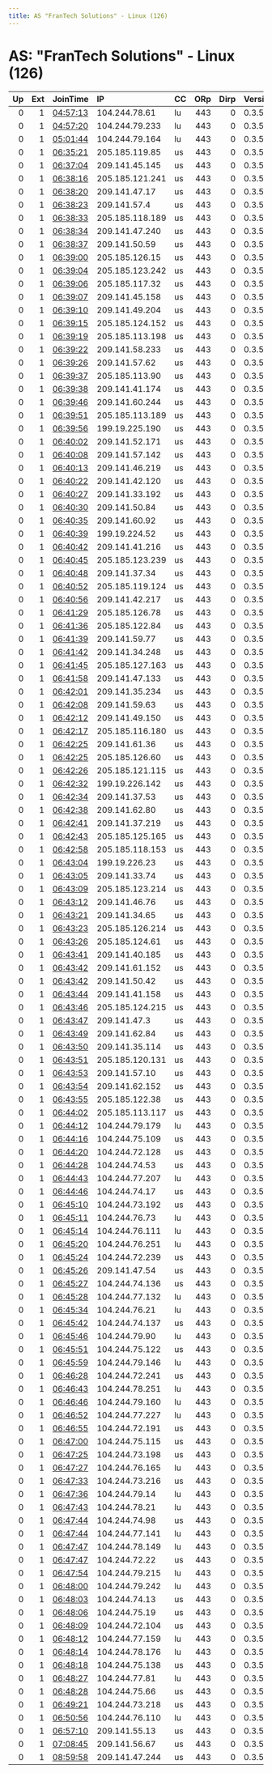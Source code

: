```yaml
---
title: AS "FranTech Solutions" - Linux (126)
---
```


# AS: "FranTech Solutions" - Linux (126)

|   Up |   Ext | JoinTime                                                                                            | IP              | CC   |   ORp |   Dirp | Version   | Contact                | Nickname   |   eFamMembers |
|-----:|------:|:----------------------------------------------------------------------------------------------------|:----------------|:-----|------:|-------:|:----------|:-----------------------|:-----------|--------------:|
|    0 |     1 | [04:57:13](https://metrics.torproject.org/rs.html#details/B1757D7D3250206F5E07DE1DC172AC7B327EEF15) | 104.244.78.61   | lu   |   443 |      0 | 0.3.5.8   | johntor336@hotmail.com | Unnamed    |             1 |
|    0 |     1 | [04:57:20](https://metrics.torproject.org/rs.html#details/2A5FAFE4D9AB2D1BC3ADBCE521EDF4B2C528AE50) | 104.244.79.233  | lu   |   443 |      0 | 0.3.5.8   | johntor336@hotmail.com | Unnamed    |             1 |
|    0 |     1 | [05:01:44](https://metrics.torproject.org/rs.html#details/981D2DF6394C8A11B4B9F12D146F7E2A65DFEB4B) | 104.244.79.164  | lu   |   443 |      0 | 0.3.5.8   | johntor336@hotmail.com | Unnamed    |             1 |
|    0 |     1 | [06:35:21](https://metrics.torproject.org/rs.html#details/46CA22DFDE9E6CBCE87096E8CFC8F1C452435139) | 205.185.119.85  | us   |   443 |      0 | 0.3.5.8   | johntor336@hotmail.com | Unnamed    |           147 |
|    0 |     1 | [06:37:04](https://metrics.torproject.org/rs.html#details/832543C746D852B0B7562DB78E0F52537B52C04C) | 209.141.45.145  | us   |   443 |      0 | 0.3.5.8   | johntor336@hotmail.com | Unnamed    |           147 |
|    0 |     1 | [06:38:16](https://metrics.torproject.org/rs.html#details/4E0B5A293363E63A167997D9FBBAABDE2E890A32) | 205.185.121.241 | us   |   443 |      0 | 0.3.5.8   | johntor336@hotmail.com | Unnamed    |           147 |
|    0 |     1 | [06:38:20](https://metrics.torproject.org/rs.html#details/49BCDB876897DBA3C4760A4C3DAB68D0B860CE82) | 209.141.47.17   | us   |   443 |      0 | 0.3.5.8   | johntor336@hotmail.com | Unnamed    |           147 |
|    0 |     1 | [06:38:23](https://metrics.torproject.org/rs.html#details/BB4704E8AF03C95245C50B4B8FC23B7DA0618821) | 209.141.57.4    | us   |   443 |      0 | 0.3.5.8   | johntor336@hotmail.com | Unnamed    |           147 |
|    0 |     1 | [06:38:33](https://metrics.torproject.org/rs.html#details/FDF003F501866081B1FD2328C9682C2997BAE49B) | 205.185.118.189 | us   |   443 |      0 | 0.3.5.8   | johntor336@hotmail.com | Unnamed    |           147 |
|    0 |     1 | [06:38:34](https://metrics.torproject.org/rs.html#details/A5186CA9104B39C5FA8B95E77DC0A742D59B5583) | 209.141.47.240  | us   |   443 |      0 | 0.3.5.8   | johntor336@hotmail.com | Unnamed    |           147 |
|    0 |     1 | [06:38:37](https://metrics.torproject.org/rs.html#details/67749F8916203C6E9857B00768978AAF4CDAF50E) | 209.141.50.59   | us   |   443 |      0 | 0.3.5.8   | johntor336@hotmail.com | Unnamed    |           147 |
|    0 |     1 | [06:39:00](https://metrics.torproject.org/rs.html#details/0593E8002009E47742CEF08DFE5569A84E8FB3DA) | 205.185.126.15  | us   |   443 |      0 | 0.3.5.8   | johntor336@hotmail.com | Unnamed    |           147 |
|    0 |     1 | [06:39:04](https://metrics.torproject.org/rs.html#details/8FC75639C784E0C8074F2F123FF1C6374748E411) | 205.185.123.242 | us   |   443 |      0 | 0.3.5.8   | johntor336@hotmail.com | Unnamed    |           147 |
|    0 |     1 | [06:39:06](https://metrics.torproject.org/rs.html#details/7765AB768C0822EF968CA5F17D63E73EC5892F09) | 205.185.117.32  | us   |   443 |      0 | 0.3.5.8   | johntor336@hotmail.com | Unnamed    |           147 |
|    0 |     1 | [06:39:07](https://metrics.torproject.org/rs.html#details/7E35DB966371EC3875CE6929430EDBA3ABE2C67B) | 209.141.45.158  | us   |   443 |      0 | 0.3.5.8   | johntor336@hotmail.com | Unnamed    |           147 |
|    0 |     1 | [06:39:10](https://metrics.torproject.org/rs.html#details/2457AF8BD0E10BE946E44288FFA7519BF69C9D8B) | 209.141.49.204  | us   |   443 |      0 | 0.3.5.8   | johntor336@hotmail.com | Unnamed    |           147 |
|    0 |     1 | [06:39:15](https://metrics.torproject.org/rs.html#details/7CE68AD37BF17E37A8A7FAD1F2675A3F2D41CC94) | 205.185.124.152 | us   |   443 |      0 | 0.3.5.8   | johntor336@hotmail.com | Unnamed    |           147 |
|    0 |     1 | [06:39:19](https://metrics.torproject.org/rs.html#details/D82D7BF015ABB0434CBEB88EFFD8089111F44641) | 205.185.113.198 | us   |   443 |      0 | 0.3.5.8   | johntor336@hotmail.com | Unnamed    |           147 |
|    0 |     1 | [06:39:22](https://metrics.torproject.org/rs.html#details/060EE7F01B17718BD047E5D81C904315AAE51A4E) | 209.141.58.233  | us   |   443 |      0 | 0.3.5.8   | johntor336@hotmail.com | Unnamed    |           147 |
|    0 |     1 | [06:39:26](https://metrics.torproject.org/rs.html#details/DEFFBEB4272A4FFB4508D337602C5973D0F5C753) | 209.141.57.62   | us   |   443 |      0 | 0.3.5.8   | johntor336@hotmail.com | Unnamed    |           147 |
|    0 |     1 | [06:39:37](https://metrics.torproject.org/rs.html#details/269A14297A76C4BB2968739299CD1471E7D4DDD5) | 205.185.113.90  | us   |   443 |      0 | 0.3.5.8   | johntor336@hotmail.com | Unnamed    |           147 |
|    0 |     1 | [06:39:38](https://metrics.torproject.org/rs.html#details/8C4DF187B34A50B288F1C8FBC6FD347D53D21A3A) | 209.141.41.174  | us   |   443 |      0 | 0.3.5.8   | johntor336@hotmail.com | Unnamed    |           147 |
|    0 |     1 | [06:39:46](https://metrics.torproject.org/rs.html#details/66CC74D867EB55CF8542BA46930654EBC6B639D0) | 209.141.60.244  | us   |   443 |      0 | 0.3.5.8   | johntor336@hotmail.com | Unnamed    |           147 |
|    0 |     1 | [06:39:51](https://metrics.torproject.org/rs.html#details/010E4DB6797356753D266BEDEBD191CB5CADC220) | 205.185.113.189 | us   |   443 |      0 | 0.3.5.8   | johntor336@hotmail.com | Unnamed    |           147 |
|    0 |     1 | [06:39:56](https://metrics.torproject.org/rs.html#details/F12F56A68F168CA42B608CBEEC5A16B207154864) | 199.19.225.190  | us   |   443 |      0 | 0.3.5.8   | johntor336@hotmail.com | Unnamed    |           147 |
|    0 |     1 | [06:40:02](https://metrics.torproject.org/rs.html#details/7277166CEB5152A92CA70DBEDA959BD00B3B6855) | 209.141.52.171  | us   |   443 |      0 | 0.3.5.8   | johntor336@hotmail.com | Unnamed    |           147 |
|    0 |     1 | [06:40:08](https://metrics.torproject.org/rs.html#details/071EA1FD4461FC099700466242B0CE6426F423DE) | 209.141.57.142  | us   |   443 |      0 | 0.3.5.8   | johntor336@hotmail.com | Unnamed    |           147 |
|    0 |     1 | [06:40:13](https://metrics.torproject.org/rs.html#details/99DD958DFAB9C692F04979BCAF269211E1B0EF87) | 209.141.46.219  | us   |   443 |      0 | 0.3.5.8   | johntor336@hotmail.com | Unnamed    |           147 |
|    0 |     1 | [06:40:22](https://metrics.torproject.org/rs.html#details/4902AB7B016E12CC2E936A040A8C04DACAEB16DE) | 209.141.42.120  | us   |   443 |      0 | 0.3.5.8   | johntor336@hotmail.com | Unnamed    |           147 |
|    0 |     1 | [06:40:27](https://metrics.torproject.org/rs.html#details/C0C46BF59C67C73A1825693952F1251DC6E75034) | 209.141.33.192  | us   |   443 |      0 | 0.3.5.8   | johntor336@hotmail.com | Unnamed    |           147 |
|    0 |     1 | [06:40:30](https://metrics.torproject.org/rs.html#details/DB93B7D392161591A5AB5233C7886476E72AC756) | 209.141.50.84   | us   |   443 |      0 | 0.3.5.8   | johntor336@hotmail.com | Unnamed    |           147 |
|    0 |     1 | [06:40:35](https://metrics.torproject.org/rs.html#details/88B7AF0F8C6AF5A98C1CB0384C8E8458A93FF18B) | 209.141.60.92   | us   |   443 |      0 | 0.3.5.8   | johntor336@hotmail.com | Unnamed    |           147 |
|    0 |     1 | [06:40:39](https://metrics.torproject.org/rs.html#details/8EDF50807E655878DE5A387CD29C92F427A604CD) | 199.19.224.52   | us   |   443 |      0 | 0.3.5.8   | johntor336@hotmail.com | Unnamed    |           147 |
|    0 |     1 | [06:40:42](https://metrics.torproject.org/rs.html#details/9FC6284CC962819EE6C56DAD743CBAD5776E7AED) | 209.141.41.216  | us   |   443 |      0 | 0.3.5.8   | johntor336@hotmail.com | Unnamed    |           147 |
|    0 |     1 | [06:40:45](https://metrics.torproject.org/rs.html#details/D8AFA083DA8E923535F5EB4D363A30153D044479) | 205.185.123.239 | us   |   443 |      0 | 0.3.5.8   | johntor336@hotmail.com | Unnamed    |           147 |
|    0 |     1 | [06:40:48](https://metrics.torproject.org/rs.html#details/BB76ADBD80CF6D818DA3D86D873CFF2FC877F9CE) | 209.141.37.34   | us   |   443 |      0 | 0.3.5.8   | johntor336@hotmail.com | Unnamed    |           147 |
|    0 |     1 | [06:40:52](https://metrics.torproject.org/rs.html#details/8A1C327635B7DC19688F07BC4A7C573A0E2074EE) | 205.185.119.124 | us   |   443 |      0 | 0.3.5.8   | johntor336@hotmail.com | Unnamed    |           147 |
|    0 |     1 | [06:40:56](https://metrics.torproject.org/rs.html#details/694DE76A497B70BD83B315F7F7FE4F2C0FF4BCA2) | 209.141.42.217  | us   |   443 |      0 | 0.3.5.8   | johntor336@hotmail.com | Unnamed    |           147 |
|    0 |     1 | [06:41:29](https://metrics.torproject.org/rs.html#details/EAD87E82E4603730C09455D69DB5750E20857BB0) | 205.185.126.78  | us   |   443 |      0 | 0.3.5.8   | johntor336@hotmail.com | Unnamed    |           147 |
|    0 |     1 | [06:41:36](https://metrics.torproject.org/rs.html#details/62F64BAA72EE3BCE337DA33F0E78D280E04074E1) | 205.185.122.84  | us   |   443 |      0 | 0.3.5.8   | johntor336@hotmail.com | Unnamed    |           147 |
|    0 |     1 | [06:41:39](https://metrics.torproject.org/rs.html#details/6D1E6389B243F3E541C689D30C3C8382AC919675) | 209.141.59.77   | us   |   443 |      0 | 0.3.5.8   | johntor336@hotmail.com | Unnamed    |           147 |
|    0 |     1 | [06:41:42](https://metrics.torproject.org/rs.html#details/CE5445B0344763A1BD18085842A34E9987EA66B5) | 209.141.34.248  | us   |   443 |      0 | 0.3.5.8   | johntor336@hotmail.com | Unnamed    |           147 |
|    0 |     1 | [06:41:45](https://metrics.torproject.org/rs.html#details/20C0926BF37AE7D2AF8C263F3429B7C87C9C4DD5) | 205.185.127.163 | us   |   443 |      0 | 0.3.5.8   | johntor336@hotmail.com | Unnamed    |           147 |
|    0 |     1 | [06:41:58](https://metrics.torproject.org/rs.html#details/872A9F0740FD0DCB79027EACA7D5E2EE18DF9433) | 209.141.47.133  | us   |   443 |      0 | 0.3.5.8   | johntor336@hotmail.com | Unnamed    |           147 |
|    0 |     1 | [06:42:01](https://metrics.torproject.org/rs.html#details/DF2017D27C00E49F709E4F6E735D89F868221242) | 209.141.35.234  | us   |   443 |      0 | 0.3.5.8   | johntor336@hotmail.com | Unnamed    |           147 |
|    0 |     1 | [06:42:08](https://metrics.torproject.org/rs.html#details/206F659AA58513E3C4FCE7AE2EE21EB98AD51068) | 209.141.59.63   | us   |   443 |      0 | 0.3.5.8   | johntor336@hotmail.com | Unnamed    |           147 |
|    0 |     1 | [06:42:12](https://metrics.torproject.org/rs.html#details/72DB8B8E7B05A9BF8461E1D2E46A3E3B2EA04E4E) | 209.141.49.150  | us   |   443 |      0 | 0.3.5.8   | johntor336@hotmail.com | Unnamed    |           147 |
|    0 |     1 | [06:42:17](https://metrics.torproject.org/rs.html#details/E3378B8D7984B0615CB7F20814A2E082EF23815F) | 205.185.116.180 | us   |   443 |      0 | 0.3.5.8   | johntor336@hotmail.com | Unnamed    |           147 |
|    0 |     1 | [06:42:25](https://metrics.torproject.org/rs.html#details/5E3A172384B98788075E9C507BAD85BA0AAB7380) | 209.141.61.36   | us   |   443 |      0 | 0.3.5.8   | johntor336@hotmail.com | Unnamed    |           147 |
|    0 |     1 | [06:42:25](https://metrics.torproject.org/rs.html#details/7120D1E1CDBD509D3D958D70227C5A4DCD386A48) | 205.185.126.60  | us   |   443 |      0 | 0.3.5.8   | johntor336@hotmail.com | Unnamed    |           147 |
|    0 |     1 | [06:42:26](https://metrics.torproject.org/rs.html#details/480579E57C53C181382195FA316E23CCFF1C9E2F) | 205.185.121.115 | us   |   443 |      0 | 0.3.5.8   | johntor336@hotmail.com | Unnamed    |           147 |
|    0 |     1 | [06:42:32](https://metrics.torproject.org/rs.html#details/5D457F48D4B81EE116E082F5811A2E4F8DF4ABF8) | 199.19.226.142  | us   |   443 |      0 | 0.3.5.8   | johntor336@hotmail.com | Unnamed    |           147 |
|    0 |     1 | [06:42:34](https://metrics.torproject.org/rs.html#details/0BF06A831FC765D2510EF96B82D8B094CDDC2330) | 209.141.37.53   | us   |   443 |      0 | 0.3.5.8   | johntor336@hotmail.com | Unnamed    |           147 |
|    0 |     1 | [06:42:38](https://metrics.torproject.org/rs.html#details/4807C9CE4ED8BAA247003AFFC0799AE1BC92C040) | 209.141.62.80   | us   |   443 |      0 | 0.3.5.8   | johntor336@hotmail.com | Unnamed    |           147 |
|    0 |     1 | [06:42:41](https://metrics.torproject.org/rs.html#details/1165359DAF0B4F6DE0BFA43D40065FAABFA85F92) | 209.141.37.219  | us   |   443 |      0 | 0.3.5.8   | johntor336@hotmail.com | Unnamed    |           147 |
|    0 |     1 | [06:42:43](https://metrics.torproject.org/rs.html#details/80A12278CF6C8BC6ECAA9665232F05573F31B962) | 205.185.125.165 | us   |   443 |      0 | 0.3.5.8   | johntor336@hotmail.com | Unnamed    |           147 |
|    0 |     1 | [06:42:58](https://metrics.torproject.org/rs.html#details/F6789417BBEA7D498C3AE895862BCD13ED6E4660) | 205.185.118.153 | us   |   443 |      0 | 0.3.5.8   | johntor336@hotmail.com | Unnamed    |           147 |
|    0 |     1 | [06:43:04](https://metrics.torproject.org/rs.html#details/8C567A762285056A3BE2FF3EA9B347D736875581) | 199.19.226.23   | us   |   443 |      0 | 0.3.5.8   | johntor336@hotmail.com | Unnamed    |           147 |
|    0 |     1 | [06:43:05](https://metrics.torproject.org/rs.html#details/80E62E0AC839C72BAFD17BB52DD376A283F4732D) | 209.141.33.74   | us   |   443 |      0 | 0.3.5.8   | johntor336@hotmail.com | Unnamed    |           147 |
|    0 |     1 | [06:43:09](https://metrics.torproject.org/rs.html#details/1DDA6515A855582F6C1AEB4333ED63D689F75444) | 205.185.123.214 | us   |   443 |      0 | 0.3.5.8   | johntor336@hotmail.com | Unnamed    |           147 |
|    0 |     1 | [06:43:12](https://metrics.torproject.org/rs.html#details/44C8EE00276E2D61359E6E3D497B9D7A243020EF) | 209.141.46.76   | us   |   443 |      0 | 0.3.5.8   | johntor336@hotmail.com | Unnamed    |           147 |
|    0 |     1 | [06:43:21](https://metrics.torproject.org/rs.html#details/451B801A9E31ABFF3F11FB87CAC186840E0F0756) | 209.141.34.65   | us   |   443 |      0 | 0.3.5.8   | johntor336@hotmail.com | Unnamed    |           147 |
|    0 |     1 | [06:43:23](https://metrics.torproject.org/rs.html#details/D4AD18337A6423035B4BEFE6CBA7D9D48B10222B) | 205.185.126.214 | us   |   443 |      0 | 0.3.5.8   | johntor336@hotmail.com | Unnamed    |           147 |
|    0 |     1 | [06:43:26](https://metrics.torproject.org/rs.html#details/D3D891417229E4CE793481178611EB99F4B8C9CB) | 205.185.124.61  | us   |   443 |      0 | 0.3.5.8   | johntor336@hotmail.com | Unnamed    |           147 |
|    0 |     1 | [06:43:41](https://metrics.torproject.org/rs.html#details/0A08FEFF37B2FB5FED75182E46A550837B4FC6C2) | 209.141.40.185  | us   |   443 |      0 | 0.3.5.8   | johntor336@hotmail.com | Unnamed    |           147 |
|    0 |     1 | [06:43:42](https://metrics.torproject.org/rs.html#details/3FEEFEDFBDAC09EF3489D0A532889EB3E7697551) | 209.141.61.152  | us   |   443 |      0 | 0.3.5.8   | johntor336@hotmail.com | Unnamed    |           147 |
|    0 |     1 | [06:43:42](https://metrics.torproject.org/rs.html#details/481BBC780F4FA1EC07E73644B9BA996051AB2D28) | 209.141.50.42   | us   |   443 |      0 | 0.3.5.8   | johntor336@hotmail.com | Unnamed    |           147 |
|    0 |     1 | [06:43:44](https://metrics.torproject.org/rs.html#details/BC84B917A7C9E235AC7A313C4F6AE04E62C19DE9) | 209.141.41.158  | us   |   443 |      0 | 0.3.5.8   | johntor336@hotmail.com | Unnamed    |           147 |
|    0 |     1 | [06:43:46](https://metrics.torproject.org/rs.html#details/D3FA7E85D737C3A765EC52E86248EA73816CF3D2) | 205.185.124.215 | us   |   443 |      0 | 0.3.5.8   | johntor336@hotmail.com | Unnamed    |           147 |
|    0 |     1 | [06:43:47](https://metrics.torproject.org/rs.html#details/3DA6CC5B050461B86B2CDA7BACCCBCCE058FE6C8) | 209.141.47.3    | us   |   443 |      0 | 0.3.5.8   | johntor336@hotmail.com | Unnamed    |           147 |
|    0 |     1 | [06:43:49](https://metrics.torproject.org/rs.html#details/C454863DC9FBBABA817D9E2BB314DB19ABB99FD0) | 209.141.62.84   | us   |   443 |      0 | 0.3.5.8   | johntor336@hotmail.com | Unnamed    |           147 |
|    0 |     1 | [06:43:50](https://metrics.torproject.org/rs.html#details/3FE08E5086BB7F8C680AA54F04B5879B0FCED7D1) | 209.141.35.114  | us   |   443 |      0 | 0.3.5.8   | johntor336@hotmail.com | Unnamed    |           147 |
|    0 |     1 | [06:43:51](https://metrics.torproject.org/rs.html#details/E2868A863B389312524D2CBC953B80C51F3E5FE2) | 205.185.120.131 | us   |   443 |      0 | 0.3.5.8   | johntor336@hotmail.com | Unnamed    |           147 |
|    0 |     1 | [06:43:53](https://metrics.torproject.org/rs.html#details/27254D56DEC0CC47F26D4C231A0ABFA797186375) | 209.141.57.10   | us   |   443 |      0 | 0.3.5.8   | johntor336@hotmail.com | Unnamed    |           147 |
|    0 |     1 | [06:43:54](https://metrics.torproject.org/rs.html#details/8E9AB593092F6938FD846290DEA5C05E7CE3E9CF) | 209.141.62.152  | us   |   443 |      0 | 0.3.5.8   | johntor336@hotmail.com | Unnamed    |           147 |
|    0 |     1 | [06:43:55](https://metrics.torproject.org/rs.html#details/08DE76DDDDF8812615C04087A81A76C41AC99369) | 205.185.122.38  | us   |   443 |      0 | 0.3.5.8   | johntor336@hotmail.com | Unnamed    |           147 |
|    0 |     1 | [06:44:02](https://metrics.torproject.org/rs.html#details/75971D9EE2A76F62CBC6CD942907885926499B8C) | 205.185.113.117 | us   |   443 |      0 | 0.3.5.8   | johntor336@hotmail.com | Unnamed    |           147 |
|    0 |     1 | [06:44:12](https://metrics.torproject.org/rs.html#details/62F84DFE930908760D65AB069F77EF629D91AA9B) | 104.244.79.179  | lu   |   443 |      0 | 0.3.5.8   | johntor336@hotmail.com | Unnamed    |           147 |
|    0 |     1 | [06:44:16](https://metrics.torproject.org/rs.html#details/004042C16C8B4010DA2556EA5D57E6BFE54912AA) | 104.244.75.109  | us   |   443 |      0 | 0.3.5.8   | johntor336@hotmail.com | Unnamed    |           147 |
|    0 |     1 | [06:44:20](https://metrics.torproject.org/rs.html#details/3B201D250C17C585A92F983D43F5DDFE3143E6B6) | 104.244.72.128  | us   |   443 |      0 | 0.3.5.8   | johntor336@hotmail.com | Unnamed    |           147 |
|    0 |     1 | [06:44:28](https://metrics.torproject.org/rs.html#details/20A9407F059A7BD3704C79D6125D0ACCC7F99C96) | 104.244.74.53   | us   |   443 |      0 | 0.3.5.8   | johntor336@hotmail.com | Unnamed    |           147 |
|    0 |     1 | [06:44:43](https://metrics.torproject.org/rs.html#details/1005CEF1C1FE9007F792451B2C569A03A47FB43C) | 104.244.77.207  | lu   |   443 |      0 | 0.3.5.8   | johntor336@hotmail.com | Unnamed    |           147 |
|    0 |     1 | [06:44:46](https://metrics.torproject.org/rs.html#details/F25EC3AD68F1862DCAD5F0FEF2038DB8ECF280FE) | 104.244.74.17   | us   |   443 |      0 | 0.3.5.8   | johntor336@hotmail.com | Unnamed    |           147 |
|    0 |     1 | [06:45:10](https://metrics.torproject.org/rs.html#details/8E22D8787A1CAE96782945128F33E23158BB6BD0) | 104.244.73.192  | us   |   443 |      0 | 0.3.5.8   | johntor336@hotmail.com | Unnamed    |           147 |
|    0 |     1 | [06:45:11](https://metrics.torproject.org/rs.html#details/4944F3FA0F0107C470538643EE6246F6F8D74FC1) | 104.244.76.73   | lu   |   443 |      0 | 0.3.5.8   | johntor336@hotmail.com | Unnamed    |           147 |
|    0 |     1 | [06:45:14](https://metrics.torproject.org/rs.html#details/75B106B46AE4C6492520394A0486171EE86FCE1B) | 104.244.76.111  | lu   |   443 |      0 | 0.3.5.8   | johntor336@hotmail.com | Unnamed    |           147 |
|    0 |     1 | [06:45:20](https://metrics.torproject.org/rs.html#details/524588461A0082CD0BCAAC6AC67D36A2A0E85F7B) | 104.244.76.251  | lu   |   443 |      0 | 0.3.5.8   | johntor336@hotmail.com | Unnamed    |           147 |
|    0 |     1 | [06:45:24](https://metrics.torproject.org/rs.html#details/E5EDF0B47E3088A9114B6A11E0B794B0B8B24675) | 104.244.72.239  | us   |   443 |      0 | 0.3.5.8   | johntor336@hotmail.com | Unnamed    |           147 |
|    0 |     1 | [06:45:26](https://metrics.torproject.org/rs.html#details/690B863681F79492738805D09A4915B37F456AD8) | 209.141.47.54   | us   |   443 |      0 | 0.3.5.8   | johntor336@hotmail.com | Unnamed    |           147 |
|    0 |     1 | [06:45:27](https://metrics.torproject.org/rs.html#details/B9E4021393FE587582730A39DDED4C8AA2DAB36C) | 104.244.74.136  | us   |   443 |      0 | 0.3.5.8   | johntor336@hotmail.com | Unnamed    |           147 |
|    0 |     1 | [06:45:28](https://metrics.torproject.org/rs.html#details/8D8FEE0CBBABF7D3E690C1E66D7EDDD475F193B6) | 104.244.77.132  | lu   |   443 |      0 | 0.3.5.8   | johntor336@hotmail.com | Unnamed    |           147 |
|    0 |     1 | [06:45:34](https://metrics.torproject.org/rs.html#details/5EB55CF83E2552CEEA2AB146BEE3E67E55D242CA) | 104.244.76.21   | lu   |   443 |      0 | 0.3.5.8   | johntor336@hotmail.com | Unnamed    |           147 |
|    0 |     1 | [06:45:42](https://metrics.torproject.org/rs.html#details/B5B5237C4D17D1E5DA5E9E66ABA82E8703532B0F) | 104.244.74.137  | us   |   443 |      0 | 0.3.5.8   | johntor336@hotmail.com | Unnamed    |           147 |
|    0 |     1 | [06:45:46](https://metrics.torproject.org/rs.html#details/F75621F6D4F8A5E1CEF4B7128C30FA649CCB6CF2) | 104.244.79.90   | lu   |   443 |      0 | 0.3.5.8   | johntor336@hotmail.com | Unnamed    |           147 |
|    0 |     1 | [06:45:51](https://metrics.torproject.org/rs.html#details/3258E2DBC7F7531EA721E4400DADEDE8581D2ECF) | 104.244.75.122  | us   |   443 |      0 | 0.3.5.8   | johntor336@hotmail.com | Unnamed    |           147 |
|    0 |     1 | [06:45:59](https://metrics.torproject.org/rs.html#details/3A1D9FFAF863F7D3D10D5509D2AFA71152B8AA7C) | 104.244.79.146  | lu   |   443 |      0 | 0.3.5.8   | johntor336@hotmail.com | Unnamed    |           147 |
|    0 |     1 | [06:46:28](https://metrics.torproject.org/rs.html#details/79B124E004E29A212AEDCA5C19C42EF5B1ADCEFB) | 104.244.72.241  | us   |   443 |      0 | 0.3.5.8   | johntor336@hotmail.com | Unnamed    |           147 |
|    0 |     1 | [06:46:43](https://metrics.torproject.org/rs.html#details/F9C1337B16EBAEF7220C6D82E6159E74C27446DF) | 104.244.78.251  | lu   |   443 |      0 | 0.3.5.8   | johntor336@hotmail.com | Unnamed    |           147 |
|    0 |     1 | [06:46:46](https://metrics.torproject.org/rs.html#details/955ECA1C644E918B7DE1427CF03144F102F776D0) | 104.244.79.160  | lu   |   443 |      0 | 0.3.5.8   | johntor336@hotmail.com | Unnamed    |           147 |
|    0 |     1 | [06:46:52](https://metrics.torproject.org/rs.html#details/1DE5C203C8A64754FE423D1314AF946CD726BA3C) | 104.244.77.227  | lu   |   443 |      0 | 0.3.5.8   | johntor336@hotmail.com | Unnamed    |           147 |
|    0 |     1 | [06:46:55](https://metrics.torproject.org/rs.html#details/0D9B01F2E6554E9209467D99B421953DA511DA30) | 104.244.72.191  | us   |   443 |      0 | 0.3.5.8   | johntor336@hotmail.com | Unnamed    |           147 |
|    0 |     1 | [06:47:00](https://metrics.torproject.org/rs.html#details/71344A918713C62851DBDC8446B78F8229F0AF8A) | 104.244.75.115  | us   |   443 |      0 | 0.3.5.8   | johntor336@hotmail.com | Unnamed    |             1 |
|    0 |     1 | [06:47:25](https://metrics.torproject.org/rs.html#details/89F0494143F65B3E941B721C3D6DB8C421A517C4) | 104.244.73.198  | us   |   443 |      0 | 0.3.5.8   | johntor336@hotmail.com | Unnamed    |           147 |
|    0 |     1 | [06:47:27](https://metrics.torproject.org/rs.html#details/DFCE404B4EB4016D8E85D41133408F157F5C19BF) | 104.244.76.165  | lu   |   443 |      0 | 0.3.5.8   | johntor336@hotmail.com | Unnamed    |           147 |
|    0 |     1 | [06:47:33](https://metrics.torproject.org/rs.html#details/1681A62D51790AF70745A4ED26C5D62AD82BB9D0) | 104.244.73.216  | us   |   443 |      0 | 0.3.5.8   | johntor336@hotmail.com | Unnamed    |           147 |
|    0 |     1 | [06:47:36](https://metrics.torproject.org/rs.html#details/E189BB2DA4A34AB5F6DE50A1EB0FFF6CAD4AA9DA) | 104.244.79.14   | lu   |   443 |      0 | 0.3.5.8   | johntor336@hotmail.com | Unnamed    |             1 |
|    0 |     1 | [06:47:43](https://metrics.torproject.org/rs.html#details/C8E16F9A4E3926B23187AE37D477CFBA5C46975A) | 104.244.78.21   | lu   |   443 |      0 | 0.3.5.8   | johntor336@hotmail.com | Unnamed    |           147 |
|    0 |     1 | [06:47:44](https://metrics.torproject.org/rs.html#details/D38ACD4B424F202B45D9E15309543F4468C9C5C7) | 104.244.74.98   | us   |   443 |      0 | 0.3.5.8   | johntor336@hotmail.com | Unnamed    |           147 |
|    0 |     1 | [06:47:44](https://metrics.torproject.org/rs.html#details/F34237FA1433EB753DD3091BDB53C26E66AF05AD) | 104.244.77.141  | lu   |   443 |      0 | 0.3.5.8   | johntor336@hotmail.com | Unnamed    |           147 |
|    0 |     1 | [06:47:47](https://metrics.torproject.org/rs.html#details/0991CE404EAC8CC3278F896DEBCA15250250B93B) | 104.244.78.149  | lu   |   443 |      0 | 0.3.5.8   | johntor336@hotmail.com | Unnamed    |           147 |
|    0 |     1 | [06:47:47](https://metrics.torproject.org/rs.html#details/C4BE587D69D2FDEC55D1D23EB9FC1803A30B1B56) | 104.244.72.22   | us   |   443 |      0 | 0.3.5.8   | johntor336@hotmail.com | Unnamed    |           147 |
|    0 |     1 | [06:47:54](https://metrics.torproject.org/rs.html#details/3A7BC05CF57548D836B4F5577F59BA7B1D55A702) | 104.244.79.215  | lu   |   443 |      0 | 0.3.5.8   | johntor336@hotmail.com | Unnamed    |           147 |
|    0 |     1 | [06:48:00](https://metrics.torproject.org/rs.html#details/25DC5045FC3148F012AFD363F548971270969789) | 104.244.79.242  | lu   |   443 |      0 | 0.3.5.8   | johntor336@hotmail.com | Unnamed    |           147 |
|    0 |     1 | [06:48:03](https://metrics.torproject.org/rs.html#details/146BAC59EEA79AC5D7FA6BEF069884D95B1C1628) | 104.244.74.13   | us   |   443 |      0 | 0.3.5.8   | johntor336@hotmail.com | Unnamed    |           147 |
|    0 |     1 | [06:48:06](https://metrics.torproject.org/rs.html#details/6B34851EC3DF4BDE5725572A17FC9673C4F41870) | 104.244.75.19   | us   |   443 |      0 | 0.3.5.8   | johntor336@hotmail.com | Unnamed    |           147 |
|    0 |     1 | [06:48:09](https://metrics.torproject.org/rs.html#details/A576BF711038012DF603A6B6773487573B61FD2D) | 104.244.72.104  | us   |   443 |      0 | 0.3.5.8   | johntor336@hotmail.com | Unnamed    |           147 |
|    0 |     1 | [06:48:12](https://metrics.torproject.org/rs.html#details/F5CE611D52D60E381F169105C0C2AD93531864FA) | 104.244.77.159  | lu   |   443 |      0 | 0.3.5.8   | johntor336@hotmail.com | Unnamed    |           147 |
|    0 |     1 | [06:48:14](https://metrics.torproject.org/rs.html#details/A648EBF009DF5E67ACB1C457C8B99FD0FC68F942) | 104.244.78.176  | lu   |   443 |      0 | 0.3.5.8   | johntor336@hotmail.com | Unnamed    |           147 |
|    0 |     1 | [06:48:18](https://metrics.torproject.org/rs.html#details/05A1F0175F5563DF8D16A0591A08F18A8554487C) | 104.244.75.138  | us   |   443 |      0 | 0.3.5.8   | johntor336@hotmail.com | Unnamed    |           147 |
|    0 |     1 | [06:48:27](https://metrics.torproject.org/rs.html#details/1DA267BC554AC7046025015A0461E46AF7BFDB17) | 104.244.77.81   | lu   |   443 |      0 | 0.3.5.8   | johntor336@hotmail.com | Unnamed    |           147 |
|    0 |     1 | [06:48:28](https://metrics.torproject.org/rs.html#details/FCDEE53BF0FC6B0474845118C0A1A2126492BDC0) | 104.244.75.66   | us   |   443 |      0 | 0.3.5.8   | johntor336@hotmail.com | Unnamed    |           147 |
|    0 |     1 | [06:49:21](https://metrics.torproject.org/rs.html#details/B6430C1ADF620D35B022F43DCCC6B667740B4075) | 104.244.73.218  | us   |   443 |      0 | 0.3.5.8   | johntor336@hotmail.com | Unnamed    |             1 |
|    0 |     1 | [06:50:56](https://metrics.torproject.org/rs.html#details/C85E2A1DDB6A089EB7F5107685D2044751A57CF2) | 104.244.76.110  | lu   |   443 |      0 | 0.3.5.8   | johntor336@hotmail.com | Unnamed    |           147 |
|    0 |     1 | [06:57:10](https://metrics.torproject.org/rs.html#details/2FE761956D2DEC989B46B24A6F87A1843BC924B1) | 209.141.55.13   | us   |   443 |      0 | 0.3.5.8   | johntor336@hotmail.com | Unnamed    |           147 |
|    0 |     1 | [07:08:45](https://metrics.torproject.org/rs.html#details/C7C6FFB9B45BC2CD86558680AE9DDFF2EFED086A) | 209.141.56.67   | us   |   443 |      0 | 0.3.5.8   | johntor336@hotmail.com | Unnamed    |           147 |
|    0 |     1 | [08:59:58](https://metrics.torproject.org/rs.html#details/AA6F906F19B1C6E9AF05F020A4C00268717902FD) | 209.141.47.244  | us   |   443 |      0 | 0.3.5.8   | johntor336@hotmail.com | Unnamed    |           147 |
